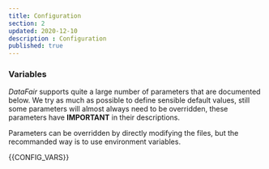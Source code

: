 ```yaml
---
title: Configuration
section: 2
updated: 2020-12-10
description : Configuration
published: true
---
```


### Variables

*DataFair* supports quite a large number of parameters that are documented below. We try as much as possible to define sensible default values, still some parameters will almost always need to be overridden, these parameters have **IMPORTANT** in their descriptions.

Parameters can be overridden by directly modifying the files, but the recommanded way is to use environment variables.

{{CONFIG_VARS}}
